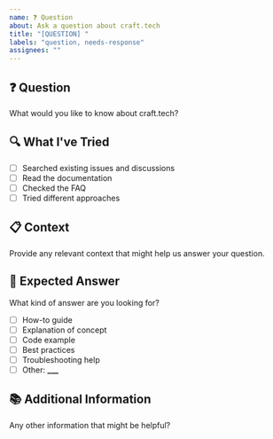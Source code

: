 ```yaml
---
name: ❓ Question
about: Ask a question about craft.tech
title: "[QUESTION] "
labels: "question, needs-response"
assignees: ""
---
```


## ❓ Question

What would you like to know about craft.tech?

## 🔍 What I've Tried

- [ ] Searched existing issues and discussions
- [ ] Read the documentation
- [ ] Checked the FAQ
- [ ] Tried different approaches

## 📋 Context

Provide any relevant context that might help us answer your question.

## 🎯 Expected Answer

What kind of answer are you looking for?

- [ ] How-to guide
- [ ] Explanation of concept
- [ ] Code example
- [ ] Best practices
- [ ] Troubleshooting help
- [ ] Other: ****\_\_\_****

## 📚 Additional Information

Any other information that might be helpful?
